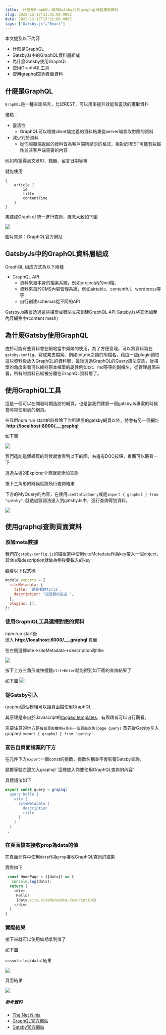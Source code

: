 ```yaml
---
title:  什麼是GraphQL—使用GatsbyJs的graphql模組獲取資料
slug: 2022-12-17T13:31:00.000Z
date: 2022-12-17T13:31:00.000Z
tags: ["Gatsby.js","React"]
---
```

<style> 
.rem25{
font-size:2.5rem;
}
.rem40{
font-size:4.0rem;
}
.rem50{
  font-size:5.0rem;
}
@media (max-width: 576px) {
  .rem25{
    font-size:2rem;
  }
  .rem40{
    font-size:3.0rem;
  }
  .rem50{
    font-size:3.5rem;
  }
}
.red {
color:red;
}
.blue{
color:blue;
}
.code{
background-color:#f7f7f7;
padding :4px;
font-size:0.9rem;
font-weight:700;
}
</style>

本文提及以下內容

- 什麼是GraphQL
- GatsbyJs中的GraphQL資料層組成
- 為什麼Gatsby使用GraphQL 
- 使用GraphiQL工具
- 使用graphql查詢頁面資料

## 什麼是GraphQL

`GraphQL`是一種查詢語言，比起REST，可以用來提升效能和靈活的獲取資料

優點：
- 靈活性
  - GraphQL可以根據client端定義的資料結果從server端拿取對應的資料
- 減少冗於資料
  - 從伺服器端返回的資料皆為客戶端所請求的格式，相對於REST可能有些屬性並非客戶端需要的內容

例如希望得到文章ID、標題、留言日期等等

就能使用
```
{
    article {
        id
        title 
        contentTime
    }
}
```

集結成Graph ql 統一進行查詢，概念大致如下圖

![](https://i.imgur.com/C4StvId.png)

圖片來源：GraphQL官方網站

## GatsbyJs中的GraphQL資料層組成
GraphQL 組成方式為以下兩種

- GraphQL API 
  - 資料來自本身的檔案系統，例如project內的md檔、
  - 資料來自於CMS內容管理系統，例如airtable、contentful、wordpress等等
  - 自行創建schemas從不同的API

GatsbyJs將會透過這些檔案或者貼文來創建GraphQL API
GatsbyJs將其添加至內容網格中(content mesh)


## 為什麼Gatsby使用GraphQL

由於可能有些資料會在網站當中頻繁的使用，為了方便管理，可以將資料寫在`gatsby-config`、寫成某支檔案、例如txt,md之類的附檔名，藉由一些plugin讀取這些資料後放入GraphQL的資料層，最後透過GraphQL的Query語法查詢，從檔案的角度來看可以維持原本檔案的屬性例如txt、md等等的副檔名，從管理層面來看，所有的資料已經被分離在GraphQL資料層了。

## 使用GraphiQL工具

這是一個可以在開發時期造訪的網頁，也是當我們建置一個gatsbyJs專案的時候會時常使用到的網頁。

在我們npm run start的時候除了你所建置的gatsby網頁以外，將會有另一個網址<span class="code">http://localhost:8000/___graphql</span>

如下圖

![](https://i.imgur.com/MudrsMb.png)


我們造訪這個網頁的時候就會看到以下的圖，右邊有DOC按鈕，推薦可以觀看一下

透過左邊的Explorer介面就能添加查詢

按下三角形的時候就能執行查詢結果

下方的MyQuery的內容，在使用`useStaticQuery`或是`import { graphql } from "gatsby";`就透過該語法進入到gatsbyJs中，進行查詢得到資料。

![](https://i.imgur.com/6D2uj6c.png)


## 使用graphql查詢頁面資料

### 添加meta數據

我們在`gatsby-config.js`的檔案當中使用siteMetadata作為key帶入一個object，其title和description就做為稍後要載入的key

觀看以下程式碼

```javascript
module.exports = {
  siteMetadata: {
    title: `這是我的title`,
    description: "這是我的描述.",
  },
  plugins: [],
};
```

### 使用GraphiQL工具選擇對應的資料

npm run start後
<br>
進入<span class="code">http://localhost:8000/___graphql</span>頁面

在左側選擇site→siteMetadata→description和title

![](https://i.imgur.com/wwBiiEa.png)

按下上方三角形或快捷鍵`ctrl+Enter`就能得到如下圖的查詢結果了

如下圖
![](https://i.imgur.com/s4ARHB4.png)

### 從Gatsby引入

graphql這個模組可以讓頁面檔使用GraphQL

其原理是來自於Javascript的[tagged templates](https://developer.mozilla.org/en-US/docs/Web/JavaScript/Reference/Template_literals#tagged_templates)，有興趣者可以自行觀看。

需要注意的地方是`每個頁面檔案只能有一個頁面查詢(page query)`
首先從Gatsby引入graphql
`import { graphql } from 'gatsby'`

### 宣告自頁面檔案的下方

在元件下方`export`一個const的變數，變數名稱並不會影響Gatsby查詢，

變數等號右邊加入graphql \`這裡放入你要使用GraphQL查詢的內容\`

具體語法如下

```javascript
export const query = graphql`
  query hello {
    site {
      siteMetadata {
        description
        title
      }
    }
  }
`;
```

### 在頁面檔案接收prop為data的值

在頁面元件中使用`data`作為`prop`接收GraphQL查詢的結果

實際如下

```javascript
 const HomePage = ({data}) => {
   console.log(data);
  return (
    <div>
     Hello!
     {data.site.siteMetadata.description}
    </div>
  )
}
```

### 實際結果

接下來就可以使用如期拿到值了

如下圖

`console.log(data)`結果

![](https://i.imgur.com/F6glYWV.png)

頁面結果

![](https://i.imgur.com/EpT4xvt.png)

##### 參考資料
- [The Net Ninja](https://www.youtube.com/c/TheNetNinja)
- [GraphQL官方網站](https://graphql.org/)
- [Gatsby官方網站](https://www.gatsbyjs.com/)

